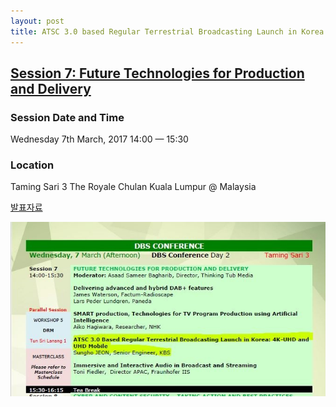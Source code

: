 ```yaml
---
layout: post
title: ATSC 3.0 based Regular Terrestrial Broadcasting Launch in Korea: 4K-UHD and UHD-Mobile @ ABU DBS 2018
---
```


## [Session 7: Future Technologies for Production and Delivery](http://dbs.abu.org.my/)

### Session Date and Time 
Wednesday 7th March, 2017
14:00 — 15:30

### Location 
Taming Sari 3 
The Royale Chulan Kuala Lumpur @ Malaysia


[발표자료](https://www.slideshare.net/SunghoJeon/)

![그림 1](/images/ABUDBS2018.jpg)

